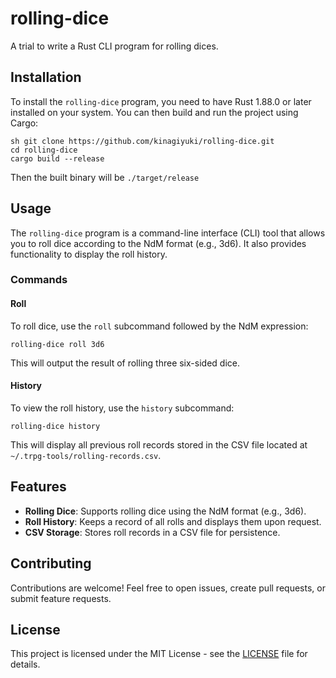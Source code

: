 # rolling-dice

A trial to write a Rust CLI program for rolling dices.

## Installation

To install the `rolling-dice` program, you need to have Rust 1.88.0 or later installed on your system.
You can then build and run the project using Cargo:

```shell
sh git clone https://github.com/kinagiyuki/rolling-dice.git
cd rolling-dice
cargo build --release
```
Then the built binary will be `./target/release`

## Usage

The `rolling-dice` program is a command-line interface (CLI) tool that allows you to roll dice according to the NdM
format (e.g., 3d6).
It also provides functionality to display the roll history.

### Commands

#### Roll

To roll dice, use the `roll` subcommand followed by the NdM expression:

```shell
rolling-dice roll 3d6
```

This will output the result of rolling three six-sided dice.

#### History

To view the roll history, use the `history` subcommand:

```shell
rolling-dice history
```

This will display all previous roll records stored in the CSV file located at `~/.trpg-tools/rolling-records.csv`.

## Features

- **Rolling Dice**: Supports rolling dice using the NdM format (e.g., 3d6).
- **Roll History**: Keeps a record of all rolls and displays them upon request.
- **CSV Storage**: Stores roll records in a CSV file for persistence.

## Contributing

Contributions are welcome! Feel free to open issues, create pull requests, or submit feature requests.

## License

This project is licensed under the MIT License - see the [LICENSE](LICENSE) file for details.
